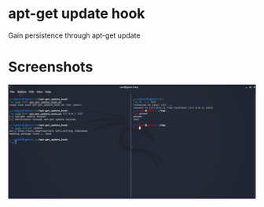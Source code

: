 # apt-get update hook
Gain persistence through apt-get update  

# Screenshots
![alt text](https://github.com/0bfxGH0ST/apt-get_update_hook/blob/main/screenshots/screenshot1.png)
